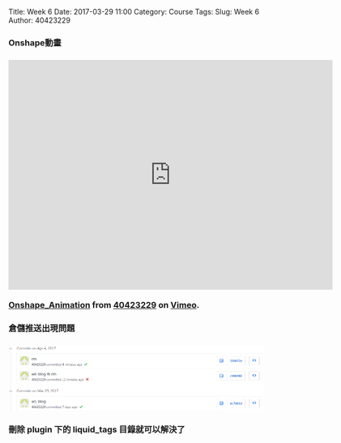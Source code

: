 Title: Week 6
Date: 2017-03-29 11:00
Category: Course
Tags: 
Slug: Week 6
Author: 40423229

<h3>Onshape動畫<h3>

<iframe src="https://player.vimeo.com/video/210539705" width="640" height="454" frameborder="0" webkitallowfullscreen mozallowfullscreen allowfullscreen></iframe>
<p><a href="https://vimeo.com/210539705">Onshape_Animation</a> from <a href="https://vimeo.com/user47808963">40423229</a> on <a href="https://vimeo.com">Vimeo</a>.</p>

<h3>倉儲推送出現問題<h3>

<p><img src="../plugin_rm.png" width="800" />

<p>刪除 plugin 下的 liquid_tags 目錄就可以解決了<p>
